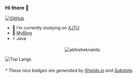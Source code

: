 ### Hi there 👋

[![GitHub](https://img.shields.io/badge/dynamic/json?logo=github&label=GitHub&labelColor=495867&color=495867&query=%24.data.totalSubs&url=https%3A%2F%2Fapi.spencerwoo.com%2Fsubstats%2F%3Fsource%3Dgithub%26queryKey%3Dhayschan&style=flat-square)](https://github.com/congregalis)

<!--
**Congregalis/Congregalis** is a ✨ _special_ ✨ repository because its `README.md` (this file) appears on your GitHub profile.

Here are some ideas to get you started:

- 🔭 I’m currently working on ...
- 🌱 I’m currently learning ...
- 👯 I’m looking to collaborate on ...
- 🤔 I’m looking for help with ...
- 💬 Ask me about ...
- 📫 How to reach me: ...
- 😄 Pronouns: ...
- ⚡ Fun fact: ...
-->

- 🔭 I’m currently studying on [XJTU](http://www.xjtu.edu.cn/)
- 🌱 [MyBlog](https://congregalis.github.io/)
- ⚡ Java

<p align="center"> <img src="https://github-readme-stats.vercel.app/api?username=congregalis&show_icons=true&theme=gotham" alt="abhisheknaiidu" />
 
![Top Langs](https://github-readme-stats.vercel.app/api/top-langs/?username=congregalis&layout=compact&hide=html,css,stylus)

<h6>* These nice badges are generated by <a href="https://shields.io/">Shields.io</a> and <a href="https://github.com/spencerwooo/Substats">Substats</a>.</h6>
